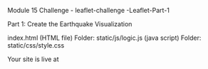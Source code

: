 Module 15 Challenge - leaflet-challenge -Leaflet-Part-1

Part 1: Create the Earthquake Visualization

index.html (HTML file) Folder: static/js/logic.js (java script) Folder: static/css/style.css

Your site is live at 
